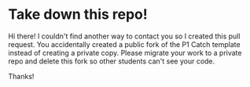 # Take down this repo!

Hi there! 
I couldn't find another way to contact you so I created this pull request. You accidentally created a public fork of the P1 Catch template instead of creating a private copy. Please migrate your work to a private repo and delete this fork so other students can't see your code.

Thanks!
